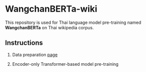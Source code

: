 # WangchanBERTa-wiki


This repository is used for Thai language model pre-training named __WangchanBERTa__ on Thai wikipedia corpus.

## Instructions

1. Data preparation [page](docs/thwiki_data-preparation.md)

2. Encoder-only Transformer-based model pre-training